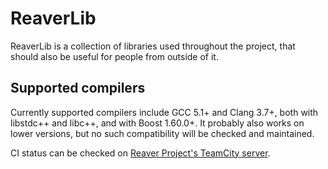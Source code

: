 # ReaverLib

ReaverLib is a collection of libraries used throughout the project, that should
also be useful for people from outside of it.

## Supported compilers

Currently supported compilers include GCC 5.1+ and Clang 3.7+, both with libstdc++
and libc++, and with Boost 1.60.0+. It probably also works on lower versions, but
no such compatibility will be checked and maintained.

CI status can be checked on [Reaver Project's TeamCity server](http://ci.reaver-project.org/viewType.html?buildTypeId=reaverlib_Tests&guest=1).

